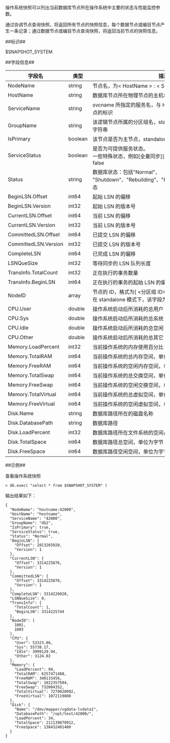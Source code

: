 
操作系统快照可以列出当前数据库节点所在操作系统中主要的状态与性能监控参数。

通过协调节点查询快照，将返回所有节点的快照信息，每个数据节点或编目节点产生一条记录；通过数据节点或编目节点查询快照，将返回当前节点的快照信息。

##标识##

$SNAPSHOT_SYSTEM

##字段信息##

| 字段名               | 类型   |  描述                                                          |
| -------------------- | ------ | -------------------------------------------------------------- |
| NodeName             | string | 节点名，为< HostName > : < ServiceName >                       |
| HostName             | string | 数据库节点所在物理节点的主机名                                 |
| ServiceName          | string | svcname 所指定的服务名，与 HostName 共同作为一个逻辑节点的标识 |
| GroupName            | string | 该逻辑节点所属的分区组名，standalone 模式下，该字段为空字符串  |
| IsPrimary            | boolean| 该节点是否为主节点，standalone 模式下，该字段为 false          |
| ServiceStatus        | boolean| 是否为可提供服务状态。<br>一些特殊状态，例如[全量同步][architecture]会使该状态为 false |
| Status               | string | 数据库状态：包括"Normal"、 "Shutdown"、"Rebuilding"、"FullSync"、"OfflineBackup"状态 |
| BeginLSN.Offset      | int64  | 起始 LSN 的偏移                                                |
| BeginLSN.Version     | int32  | 起始 LSN 的版本号                                              |
| CurrentLSN.Offset    | int64  | 当前 LSN 的偏移                                                |
| CurrentLSN.Version   | int32  | 当前 LSN 的版本号                                              |
| CommittedLSN.Offset  | int64  | 已提交 LSN 的偏移                                              |
| CommittedLSN.Version | int32  | 已提交 LSN 的版本号                                            |
| CompleteLSN          | int64  | 已完成 LSN 的偏移                                              |
| LSNQueSize           | int32  | 等待同步的 LSN 队列长度                                          |
| TransInfo.TotalCount | int32  | 正在执行的事务数量                                             |
| TransInfo.BeginLSN   | int64  | 正在执行的事务的起始 LSN 的偏移                                |
| NodeID               | array  | 节点的 ID，格式为[ <分区组 ID>, <节点 ID> ]<br>在 standalone 模式下，该字段为[ 0，0 ] |
| CPU.User             | double | 操作系统启动后所消耗的总用户 CPU 时间，单位为秒                |
| CPU.Sys              | double | 操作系统启动后所消耗的总系统 CPU 时间，单位为秒                |
| CPU.Idle             | double | 操作系统启动后所消耗的总空闲 CPU 时间，单位为秒                |
| CPU.Other            | double | 操作系统启动后所消耗的总其它 CPU 时间，单位为秒                |
| Memory.LoadPercent   | int32  | 当前操作系统的内存使用百分比（包括文件系统缓存）               |
| Memory.TotalRAM      | int64  | 当前操作系统的总内存空间，单位为字节                           |
| Memory.FreeRAM       | int64  | 当前操作系统的空闲内存空间，单位为字节                         |
| Memory.TotalSwap     | int64  | 当前操作系统的总交换空间，单位为字节                           |
| Memory.FreeSwap      | int64  | 当前操作系统的空闲交换空间，单位为字节                         |
| Memory.TotalVirtual  | int64  | 当前操作系统的总虚拟空间，单位为字节                           |
| Memory.FreeVirtual   | int64  | 当前操作系统的空闲虚拟空间，单位为字节                         |
| Disk.Name            | string | 数据库路径所在的磁盘名称                                       |
| Disk.DatabasePath    | string | 数据库路径                                                     |
| Disk.LoadPercent     | int32  | 数据库路径所在文件系统的空间占用百分比                         |
| Disk.TotalSpace      | int64  | 数据库路径总空间，单位为字节                                   |
| Disk.FreeSpace       | int64  | 数据库路径空闲空间，单位为字节                                 |

##示例##

查看操作系统快照

```lang-javascript
> db.exec( "select * from $SNAPSHOT_SYSTEM" )
```

输出结果如下：

```lang-json
{
  "NodeName": "hostname:42000",
  "HostName": "hostname",
  "ServiceName": "42000",
  "GroupName": "db2",
  "IsPrimary": true,
  "ServiceStatus": true,
  "Status": "Normal",
  "BeginLSN": {
    "Offset": 2013265920,
    "Version": 1
  },
  "CurrentLSN": {
    "Offset": 3314225876,
    "Version": 1
  },
  "CommittedLSN": {
    "Offset": 3314225876,
    "Version": 1
  },
  "CompleteLSN": 3314226020,
  "LSNQueSize": 0,
  "TransInfo": {
    "TotalCount": 1,
    "BeginLSN": 3314225744
  },
  "NodeID": [
    1001,
    1003
  ],
  "CPU": {
    "User": 53323.86,
    "Sys": 55738.17,
    "Idle": 3999129.94,
    "Other": 3124.02
  },
  "Memory": {
    "LoadPercent": 94,
    "TotalRAM": 6257471488,
    "FreeRAM": 340115456,
    "TotalSwap": 1022357504,
    "FreeSwap": 732004352,
    "TotalVirtual": 7279828992,
    "FreeVirtual": 1072119808
  },
  "Disk": {
    "Name": "/dev/mapper/vgdata-lvdata1",
    "DatabasePath": "/opt/test/42000/",
    "LoadPercent": 34,
    "TotalSpace": 211139878912,
    "FreeSpace": 138432401408
  }
}
```



[^_^]:
    本文使用的所有引用及链接
[architecture]:manual/Distributed_Engine/Architecture/Replication/architecture.md#全量同步
[snapshot]:manual/Manual/Sequoiadb_Command/Sdb/snapshot.md
